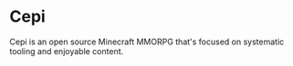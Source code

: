 # Cepi

Cepi is an open source Minecraft MMORPG that's focused on systematic tooling and enjoyable content.
